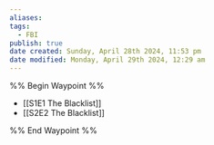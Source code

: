 ```yaml
---
aliases: 
tags:
  - FBI
publish: true
date created: Sunday, April 28th 2024, 11:53 pm
date modified: Monday, April 29th 2024, 12:29 am
---
```

%% Begin Waypoint %%
- [[S1E1 The Blacklist]]
- [[S2E2 The Blacklist]]

%% End Waypoint %%


